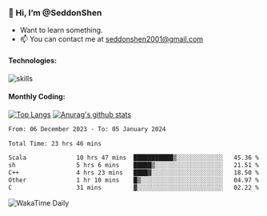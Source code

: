 ### 👋 Hi, I’m @SeddonShen
- Want to learn something.
- 📫 You can contact me at seddonshen2001@gmail.com

#### Technologies:

![skills](https://skillicons.dev/icons?i=scala,js,html,css,bootstrap,jquery,c,cpp,cloudflare,django,docker,flask,git,github,githubactions,linux,latex,mysql,nodejs,ps,php,pr,py,raspberrypi,redis,unreal,v,vscode,vue,bash)

#### Monthly Coding:
[![Top Langs](https://github-readme-stats.vercel.app/api/top-langs?username=seddonshen&show_icons=true&locale=en&layout=compact&hide=html&langs_count=8)](https://github.com/SeddonShen/)
[![Anurag's github stats](https://github-readme-stats.vercel.app/api?username=SeddonShen&count_private=true&show_icons=true)](https://github.com/anuraghazra/github-readme-stats)
<!--START_SECTION:waka-->

```txt
From: 06 December 2023 - To: 05 January 2024

Total Time: 23 hrs 46 mins

Scala              10 hrs 47 mins  ███████████▒░░░░░░░░░░░░░   45.36 %
sh                 5 hrs 6 mins    █████▒░░░░░░░░░░░░░░░░░░░   21.51 %
C++                4 hrs 23 mins   ████▓░░░░░░░░░░░░░░░░░░░░   18.50 %
Other              1 hr 10 mins    █▒░░░░░░░░░░░░░░░░░░░░░░░   04.97 %
C                  31 mins         ▓░░░░░░░░░░░░░░░░░░░░░░░░   02.22 %
```

<!--END_SECTION:waka-->

![WakaTime Daily](https://wakatime.com/share/@seddon2001/61a7e342-5f12-4fea-bf92-1fac161e97d6.svg)
<!---
SeddonShen/SeddonShen is a ✨ special ✨ repository because its `README.md` (this file) appears on your GitHub profile.
You can click the Preview link to take a look at your changes.
--->
